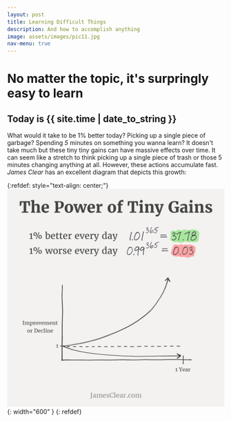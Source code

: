 ```yaml
---
layout: post
title: Learning Difficult Things
description: And how to accomplish anything
image: assets/images/pic11.jpg
nav-menu: true
---
```


# No matter the topic, it's surpringly easy to learn
## Today is {{ site.time | date_to_string }} 
What would it take to be 1% better today? Picking up a single piece of garbage? Spending _5_ minutes on something you wanna learn? It doesn't take much but these tiny tiny gains can have massive effects over time. It can seem like a stretch to think picking up a single piece of trash or those 5 minutes changing anything at all. However, these actions accumulate fast. *James Clear* has an excellent diagram that depicts this growth:


{:refdef: style="text-align: center;"}
![tiny-gains](assets/images/tiny-gains-graph.jpg){: width="600" }
{: refdef}

